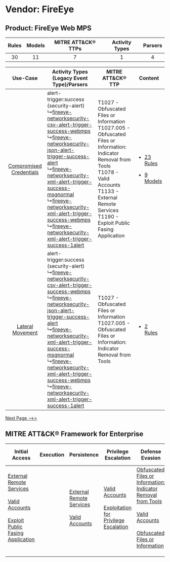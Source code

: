 Vendor: FireEye
===============
Product: FireEye Web MPS
------------------------
| Rules | Models | MITRE ATT&CK® TTPs | Activity Types | Parsers |
|:-----:|:------:|:------------------:|:--------------:|:-------:|
|  30   |   11   |         7          |       1        |    4    |

|    Use-Case    | Activity Types (Legacy Event Type)/Parsers    | MITRE ATT&CK® TTP    | Content    |
|:----:| ---- | ---- | ---- |
| [Compromised Credentials](../../../UseCases/uc_compromised_credentials.md) |  alert-trigger:success (security-alert)<br> ↳[fireeye-networksecurity-csv-alert-trigger-success-webmps](Ps/pC_fireeyenetworksecuritycsvalerttriggersuccesswebmps.md)<br> ↳[fireeye-networksecurity-json-alert-trigger-success-alert](Ps/pC_fireeyenetworksecurityjsonalerttriggersuccessalert.md)<br> ↳[fireeye-networksecurity-xml-alert-trigger-success-msgnormal](Ps/pC_fireeyenetworksecurityxmlalerttriggersuccessmsgnormal.md)<br> ↳[fireeye-networksecurity-xml-alert-trigger-success-webmps](Ps/pC_fireeyenetworksecurityxmlalerttriggersuccesswebmps.md)<br> ↳[fireeye-networksecurity-xml-alert-trigger-success-1alert](Ps/pC_fireeyenetworksecurityxmlalerttriggersuccess1alert.md)<br> | T1027 - Obfuscated Files or Information<br>T1027.005 - Obfuscated Files or Information: Indicator Removal from Tools<br>T1078 - Valid Accounts<br>T1133 - External Remote Services<br>T1190 - Exploit Public Fasing Application<br> | [<ul><li>23 Rules</li></ul><ul><li>9 Models</li></ul>](RM/r_m_fireeye_fireeye_web_mps_Compromised_Credentials.md) |
|        [Lateral Movement](../../../UseCases/uc_lateral_movement.md)        |  alert-trigger:success (security-alert)<br> ↳[fireeye-networksecurity-csv-alert-trigger-success-webmps](Ps/pC_fireeyenetworksecuritycsvalerttriggersuccesswebmps.md)<br> ↳[fireeye-networksecurity-json-alert-trigger-success-alert](Ps/pC_fireeyenetworksecurityjsonalerttriggersuccessalert.md)<br> ↳[fireeye-networksecurity-xml-alert-trigger-success-msgnormal](Ps/pC_fireeyenetworksecurityxmlalerttriggersuccessmsgnormal.md)<br> ↳[fireeye-networksecurity-xml-alert-trigger-success-webmps](Ps/pC_fireeyenetworksecurityxmlalerttriggersuccesswebmps.md)<br> ↳[fireeye-networksecurity-xml-alert-trigger-success-1alert](Ps/pC_fireeyenetworksecurityxmlalerttriggersuccess1alert.md)<br> | T1027 - Obfuscated Files or Information<br>T1027.005 - Obfuscated Files or Information: Indicator Removal from Tools<br>    | [<ul><li>2 Rules</li></ul>](RM/r_m_fireeye_fireeye_web_mps_Lateral_Movement.md)    |
[Next Page -->>](2_ds_fireeye_fireeye_web_mps.md)

MITRE ATT&CK® Framework for Enterprise
--------------------------------------
| Initial Access                                                                                                                                                                                                                         | Execution | Persistence                                                                                                                                      | Privilege Escalation                                                                                                                                          | Defense Evasion                                                                                                                                                                                                                                                               | Credential Access | Discovery | Lateral Movement | Collection | Command and Control | Exfiltration | Impact |
| -------------------------------------------------------------------------------------------------------------------------------------------------------------------------------------------------------------------------------------- | --------- | ------------------------------------------------------------------------------------------------------------------------------------------------ | ------------------------------------------------------------------------------------------------------------------------------------------------------------- | ----------------------------------------------------------------------------------------------------------------------------------------------------------------------------------------------------------------------------------------------------------------------------- | ----------------- | --------- | ---------------- | ---------- | ------------------- | ------------ | ------ |
| [External Remote Services](https://attack.mitre.org/techniques/T1133)<br><br>[Valid Accounts](https://attack.mitre.org/techniques/T1078)<br><br>[Exploit Public Fasing Application](https://attack.mitre.org/techniques/T1190)<br><br> |           | [External Remote Services](https://attack.mitre.org/techniques/T1133)<br><br>[Valid Accounts](https://attack.mitre.org/techniques/T1078)<br><br> | [Valid Accounts](https://attack.mitre.org/techniques/T1078)<br><br>[Exploitation for Privilege Escalation](https://attack.mitre.org/techniques/T1068)<br><br> | [Obfuscated Files or Information: Indicator Removal from Tools](https://attack.mitre.org/techniques/T1027/005)<br><br>[Valid Accounts](https://attack.mitre.org/techniques/T1078)<br><br>[Obfuscated Files or Information](https://attack.mitre.org/techniques/T1027)<br><br> |                   |           |                  |            |                     |              |        |